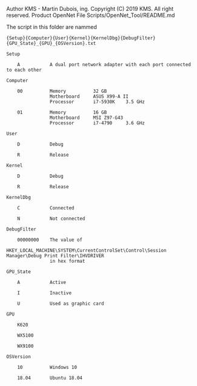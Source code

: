 
Author     KMS - Martin Dubois, ing.
Copyright  (C) 2019 KMS. All right reserved.
Product    OpenNet
File       Scripts/OpenNet_Tool/README.md

The script in this folder are nammed

	{Setup}{Computer}{User}{Kernel}{KernelDbg}{DebugFilter}{GPU_State}_{GPU}_{OSVersion}.txt

	Setup

		A			A dual port network adapter with each port connected to each other

	Computer

		00			Memory			32 GB
					Motherboard		ASUS X99-A II
					Processor		i7-5930K	3.5 GHz

		01			Memory			16 GB
					Motherboard		MSI Z97-G43
					Processor		i7-4790		3.6 GHz

	User

		D			Debug

		R			Release

	Kernel

		D			Debug

		R			Release

	KernelDbg

		C			Connected

		N			Not connected

	DebugFilter

		00000000	The value of
					HKEY_LOCAL_MACHINE\SYSTEM\CurrentControlSet\Control\Session Manager\Debug Print Filter\IHVDRIVER
					in hex format

	GPU_State

		A			Active

		I			Inactive

		U			Used as graphic card

	GPU
	
		K620

		WX5100

		WX9100

	OSVersion

		10			Windows 10

		18.04		Ubuntu 18.04
